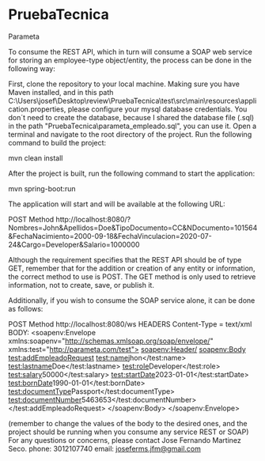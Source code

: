# PruebaTecnica
Parameta

To consume the REST API, which in turn will consume a SOAP web service for storing an employee-type object/entity, the process can be done in the following way:

First, clone the repository to your local machine.
Making sure you have Maven installed, and in this path C:\Users\josef\Desktop\review\PruebaTecnica\test\src\main\resources\application.properties, please configure your mysql database credentials.
You don´t need to create the database, because I shared the database file (.sql) in the path "PruebaTecnica\parameta_empleado.sql", you can use it.
Open a terminal and navigate to the root directory of the project.
Run the following command to build the project:

mvn clean install

After the project is built, run the following command to start the application:

mvn spring-boot:run

The application will start and will be available at the following URL:

POST Method
http://localhost:8080/?Nombres=John&Apellidos=Doe&TipoDocumento=CC&NDocumento=101564&FechaNacimiento=2000-09-18&FechaVinculacion=2020-07-24&Cargo=Developer&Salario=1000000

Although the requirement specifies that the REST API should be of type GET, remember that for the addition or creation of any entity or information, the correct method to use is POST. The GET method is only used to retrieve information, not to create, save, or publish it.

Additionally, if you wish to consume the SOAP service alone, it can be done as follows:

POST Method
http://localhost:8080/ws
HEADERS
Content-Type = text/xml
BODY:
   <soapenv:Envelope xmlns:soapenv="http://schemas.xmlsoap.org/soap/envelope/" xmlns:test="http://parameta.com/test">
   <soapenv:Header/>
   <soapenv:Body>
      <test:addEmpleadoRequest>
         <test:name>jhon</test:name>
         <test:lastname>Doe</test:lastname>
         <test:role>Developer</test:role>
         <test:salary>50000</test:salary>
         <test:startDate>2023-01-01</test:startDate>
         <test:bornDate>1990-01-01</test:bornDate>
         <test:documentType>Passport</test:documentType>
         <test:documentNumber>5463653</test:documentNumber>
      </test:addEmpleadoRequest>
   </soapenv:Body>
</soapenv:Envelope>

(remember to change the values of the body to the desired ones, and the project should be running when you consume any service REST or SOAP)
For any questions or concerns, please contact Jose Fernando Martinez Seco.
phone: 3012107740
email: joseferms.jfm@gmail.com

